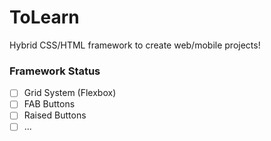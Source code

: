 # ToLearn
Hybrid CSS/HTML framework to create web/mobile projects!

### Framework Status
- [ ] Grid System (Flexbox)
- [ ] FAB Buttons
- [ ] Raised Buttons
- [ ] ...
